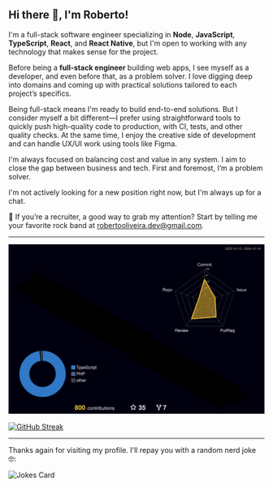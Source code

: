 ## Hi there 👋, I'm Roberto!

I'm a full-stack software engineer specializing in **Node**, **JavaScript**, **TypeScript**, **React**, and **React Native**, but I'm open to working with any technology that makes sense for the project.

Before being a **full-stack engineer** building web apps, I see myself as a developer, and even before that, as a problem solver. I love digging deep into domains and coming up with practical solutions tailored to each project’s specifics.

Being full-stack means I'm ready to build end-to-end solutions. But I consider myself a bit different—I prefer using straightforward tools to quickly push high-quality code to production, with CI, tests, and other quality checks. At the same time, I enjoy the creative side of development and can handle UX/UI work using tools like Figma.

I'm always focused on balancing cost and value in any system. I aim to close the gap between business and tech. First and foremost, I’m a problem solver.

I'm not actively looking for a new position right now, but I'm always up for a chat.

🤘 If you’re a recruiter, a good way to grab my attention? Start by telling me your favorite rock band at robertooliveira.dev@gmail.com.

---

<!--
**IsTheJack/IsTheJack** is a ✨ _special_ ✨ repository because its `README.md` (this file) appears on your GitHub profile.

Here are some ideas to get you started:

- 🔭 I’m currently working on ...
- 🌱 I’m currently learning ...
- 👯 I’m looking to collaborate on ...
- 🤔 I’m looking for help with ...
- 💬 Ask me about ...
- 📫 How to reach me: ...
- 😄 Pronouns: ...
- ⚡ Fun fact: ...
-->

![](profile-3d-contrib/profile-night-rainbow.svg)

[![GitHub Streak](https://streak-stats.demolab.com?user=IsTheJack&theme=dark&hide_border=true&card_width=850&card_height=300&background=20283000)](https://git.io/streak-stats)

---

Thanks again for visiting my profile. I'll repay you with a random nerd joke 🤓:

![Jokes Card](https://readme-jokes.vercel.app/api)
